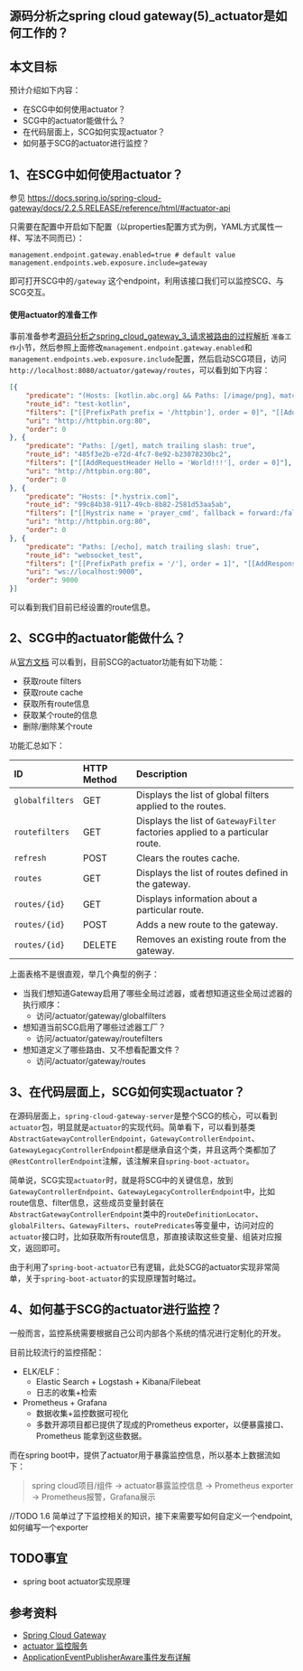 

## 源码分析之spring cloud gateway(5)_actuator是如何工作的？

## 本文目标

预计介绍如下内容：

- 在SCG中如何使用actuator？
- SCG中的actuator能做什么？
- 在代码层面上，SCG如何实现actuator？
- 如何基于SCG的actuator进行监控？

## 1、在SCG中如何使用actuator？

参见 https://docs.spring.io/spring-cloud-gateway/docs/2.2.5.RELEASE/reference/html/#actuator-api 

只需要在配置中开启如下配置（以properties配置方式为例，YAML方式属性一样、写法不同而已）：

```properties
management.endpoint.gateway.enabled=true # default value
management.endpoints.web.exposure.include=gateway
```

即可打开SCG中的`/gateway` 这个endpoint，利用该接口我们可以监控SCG、与SCG交互。

#### 使用actuator的准备工作

事前准备参考[源码分析之spring_cloud_gateway_3_请求被路由的过程解析](源码分析之spring_cloud_gateway_3_请求被路由的过程解析.md) `准备工作`小节，然后参照上面修改`management.endpoint.gateway.enabled`和`management.endpoints.web.exposure.include`配置，然后启动SCG项目，访问`http://localhost:8080/actuator/gateway/routes`，可以看到如下内容：

```json
[{
	"predicate": "(Hosts: [kotlin.abc.org] && Paths: [/image/png], match trailing slash: true)",
	"route_id": "test-kotlin",
	"filters": ["[[PrefixPath prefix = '/httpbin'], order = 0]", "[[AddResponseHeader X-TestHeader = 'foobar'], order = 0]"],
	"uri": "http://httpbin.org:80",
	"order": 0
}, {
	"predicate": "Paths: [/get], match trailing slash: true",
	"route_id": "485f3e2b-e72d-4fc7-8e92-b23078230bc2",
	"filters": ["[[AddRequestHeader Hello = 'World!!!'], order = 0]"],
	"uri": "http://httpbin.org:80",
	"order": 0
}, {
	"predicate": "Hosts: [*.hystrix.com]",
	"route_id": "99c84b38-9117-49cb-8b82-2581d53aa5ab",
	"filters": ["[[Hystrix name = 'prayer_cmd', fallback = forward:/fallback], order = 0]"],
	"uri": "http://httpbin.org:80",
	"order": 0
}, {
	"predicate": "Paths: [/echo], match trailing slash: true",
	"route_id": "websocket_test",
	"filters": ["[[PrefixPath prefix = '/'], order = 1]", "[[AddResponseHeader X-Response-Default-Foo = 'Default-Bar'], order = 2]"],
	"uri": "ws://localhost:9000",
	"order": 9000
}]
```

可以看到我们目前已经设置的route信息。

## 2、SCG中的actuator能做什么？

从[官方文档](https://docs.spring.io/spring-cloud-gateway/docs/2.2.5.RELEASE/reference/html/#actuator-api) 可以看到，目前SCG的actuator功能有如下功能：

- 获取route filters
- 获取route cache
- 获取所有route信息
- 获取某个route的信息
- 删除/删除某个route

功能汇总如下：

| ID              | HTTP Method | Description                                                  |
| :-------------- | :---------- | :----------------------------------------------------------- |
| `globalfilters` | GET         | Displays the list of global filters applied to the routes.   |
| `routefilters`  | GET         | Displays the list of `GatewayFilter` factories applied to a particular route. |
| `refresh`       | POST        | Clears the routes cache.                                     |
| `routes`        | GET         | Displays the list of routes defined in the gateway.          |
| `routes/{id}`   | GET         | Displays information about a particular route.               |
| `routes/{id}`   | POST        | Adds a new route to the gateway.                             |
| `routes/{id}`   | DELETE      | Removes an existing route from the gateway.                  |

上面表格不是很直观，举几个典型的例子：

- 当我们想知道Gateway启用了哪些全局过滤器，或者想知道这些全局过滤器的执行顺序：
  - 访问/actuator/gateway/globalfilters
- 想知道当前SCG启用了哪些过滤器工厂？
  - 访问/actuator/gateway/routefilters
- 想知道定义了哪些路由、又不想看配置文件？
  - 访问/actuator/gateway/routes

## 3、在代码层面上，SCG如何实现actuator？

在源码层面上，`spring-cloud-gateway-server`是整个SCG的核心，可以看到`actuator`包，明显就是`actuator`的实现代码。简单看下，可以看到基类`AbstractGatewayControllerEndpoint`，`GatewayControllerEndpoint`、 `GatewayLegacyControllerEndpoint`都是继承自这个类，并且这两个类都加了`@RestControllerEndpoint`注解，该注解来自`spring-boot-actuator`。

简单说，SCG实现`actuator`时，就是将SCG中的关键信息，放到`GatewayControllerEndpoint`、`GatewayLegacyControllerEndpoint`中，比如route信息、filter信息，这些成员变量封装在`AbstractGatewayControllerEndpoint`类中的`routeDefinitionLocator`、`globalFilters`、`GatewayFilters`、`routePredicates`等变量中，访问对应的`actuator`接口时，比如获取所有route信息，那直接读取这些变量、组装对应报文，返回即可。

由于利用了`spring-boot-actuator`已有逻辑，此处SCG的actuator实现非常简单，关于`spring-boot-actuator`的实现原理暂时略过。



## 4、如何基于SCG的actuator进行监控？

一般而言，监控系统需要根据自己公司内部各个系统的情况进行定制化的开发。

目前比较流行的监控搭配：

- ELK/ELF：
  - Elastic Search + Logstash + Kibana/Filebeat
  - 日志的收集+检索
- Prometheus + Grafana
  - 数据收集+监控数据可视化
  - 多数开源项目都已提供了现成的Prometheus  exporter，以便暴露接口、Prometheus 能拿到这些数据。

而在spring boot中，提供了actuator用于暴露监控信息，所以基本上数据流如下：

> spring cloud项目/组件 -> actuator暴露监控信息 ->  Prometheus  exporter -> Prometheus报警，Grafana展示



//TODO 1.6 简单过了下监控相关的知识，接下来需要写如何自定义一个endpoint, 如何编写一个exporter





## TODO事宜

- spring boot actuator实现原理




## 参考资料

- [Spring Cloud Gateway](https://docs.spring.io/spring-cloud-gateway/docs/2.2.5.RELEASE/reference/html/#actuator-api)
- [actuator 监控服务](https://github.com/smltq/spring-boot-demo/blob/master/actuator/README.md)
- [ApplicationEventPublisherAware事件发布详解](https://blog.csdn.net/qq_28060549/article/details/81073001)